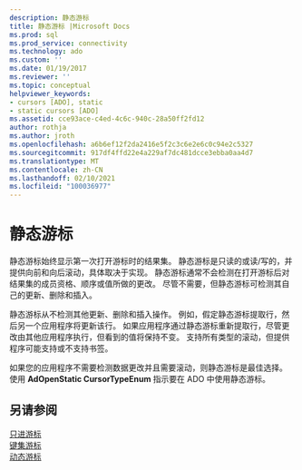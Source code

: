 ```yaml
---
description: 静态游标
title: 静态游标 |Microsoft Docs
ms.prod: sql
ms.prod_service: connectivity
ms.technology: ado
ms.custom: ''
ms.date: 01/19/2017
ms.reviewer: ''
ms.topic: conceptual
helpviewer_keywords:
- cursors [ADO], static
- static cursors [ADO]
ms.assetid: cce93ace-c4ed-4c6c-940c-28a50ff2fd12
author: rothja
ms.author: jroth
ms.openlocfilehash: a6b6ef12f2da2416e5f2c3c6e2e6c0c94e2c5327
ms.sourcegitcommit: 917df4ffd22e4a229af7dc481dcce3ebba0aa4d7
ms.translationtype: MT
ms.contentlocale: zh-CN
ms.lasthandoff: 02/10/2021
ms.locfileid: "100036977"
---
```

# <a name="static-cursors"></a>静态游标
静态游标始终显示第一次打开游标时的结果集。 静态游标是只读的或读/写的，并提供向前和向后滚动，具体取决于实现。 静态游标通常不会检测在打开游标后对结果集的成员资格、顺序或值所做的更改。 尽管不需要，但静态游标可检测其自己的更新、删除和插入。  
  
 静态游标从不检测其他更新、删除和插入操作。 例如，假定静态游标提取行，然后另一个应用程序将更新该行。 如果应用程序通过静态游标重新提取行，尽管更改由其他应用程序执行，但看到的值将保持不变。 支持所有类型的滚动，但提供程序可能支持或不支持书签。  
  
 如果您的应用程序不需要检测数据更改并且需要滚动，则静态游标是最佳选择。 使用 **AdOpenStatic CursorTypeEnum** 指示要在 ADO 中使用静态游标。  
  
## <a name="see-also"></a>另请参阅  
 [只进游标](../../../ado/guide/data/forward-only-cursors.md)   
 [键集游标](../../../ado/guide/data/keyset-cursors.md)   
 [动态游标](../../../ado/guide/data/dynamic-cursors.md)
